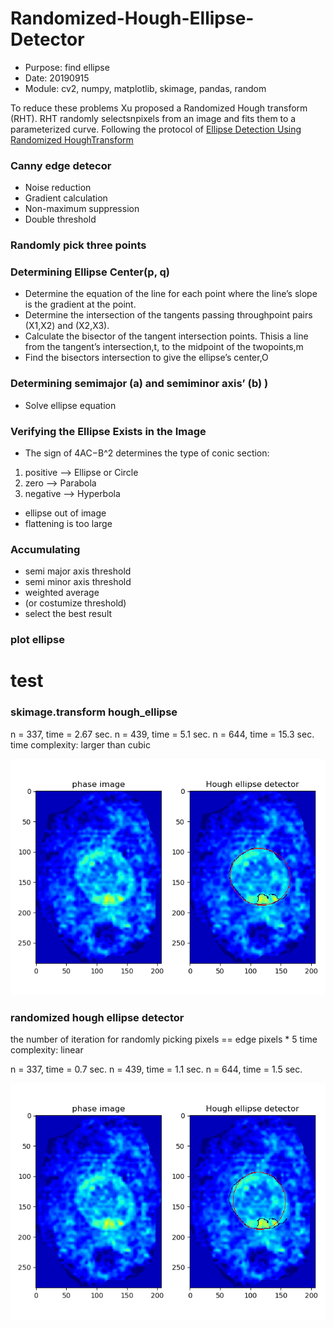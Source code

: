 # Randomized-Hough-Ellipse-Detector

* Purpose: find ellipse
* Date: 20190915
* Module: cv2, numpy, matplotlib, skimage, pandas, random


To reduce these problems Xu proposed a Randomized Hough transform (RHT). RHT randomly selectsnpixels from an image and fits them to a parameterized curve. Following the protocol of [Ellipse Detection Using Randomized HoughTransform](https://www.researchgate.net/publication/238703185_Ellipse_Detection_Using_Randomized_Hough_Transform)

### Canny edge detecor
* Noise reduction
* Gradient calculation
* Non-maximum suppression
* Double threshold

### Randomly pick three points

### Determining Ellipse Center(p, q)
* Determine the equation of the line for each point where the line’s slope is the gradient at the point.
* Determine the intersection of the tangents passing throughpoint pairs (X1,X2) and (X2,X3).
* Calculate the bisector of the tangent intersection points. Thisis a line from the tangent’s intersection,t, to the midpoint of the twopoints,m
* Find the bisectors intersection to give the ellipse’s center,O

### Determining semimajor (a) and semiminor axis’ (b) )
* Solve ellipse equation

### Verifying the Ellipse Exists in the Image
* The sign of 4AC−B^2 determines the type of conic section:
1. positive --> Ellipse or Circle
2. zero --> Parabola
3. negative --> Hyperbola
* ellipse out of image
* flattening is too large 

### Accumulating
* semi major axis threshold
* semi minor axis threshold
* weighted average
* (or costumize threshold)
* select the best result

### plot ellipse

# test

### skimage.transform hough_ellipse

n = 337, time = 2.67 sec.
n = 439, time = 5.1 sec.
n = 644, time = 15.3 sec.
time complexity: larger than cubic

![](/hough.png)



### randomized hough ellipse detector

the number of iteration for randomly picking pixels == edge pixels * 5
time complexity: linear

n = 337, time = 0.7 sec.
n = 439, time = 1.1 sec.
n = 644, time = 1.5 sec.

![](/Rhough.png)




